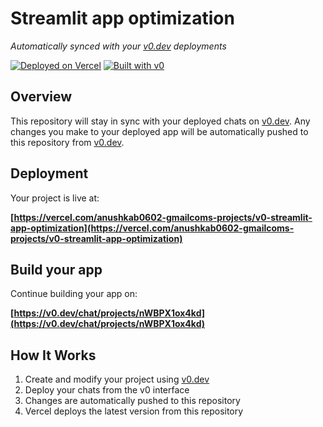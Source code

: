 # Streamlit app optimization

*Automatically synced with your [v0.dev](https://v0.dev) deployments*

[![Deployed on Vercel](https://img.shields.io/badge/Deployed%20on-Vercel-black?style=for-the-badge&logo=vercel)](https://vercel.com/anushkab0602-gmailcoms-projects/v0-streamlit-app-optimization)
[![Built with v0](https://img.shields.io/badge/Built%20with-v0.dev-black?style=for-the-badge)](https://v0.dev/chat/projects/nWBPX1ox4kd)

## Overview

This repository will stay in sync with your deployed chats on [v0.dev](https://v0.dev).
Any changes you make to your deployed app will be automatically pushed to this repository from [v0.dev](https://v0.dev).

## Deployment

Your project is live at:

**[https://vercel.com/anushkab0602-gmailcoms-projects/v0-streamlit-app-optimization](https://vercel.com/anushkab0602-gmailcoms-projects/v0-streamlit-app-optimization)**

## Build your app

Continue building your app on:

**[https://v0.dev/chat/projects/nWBPX1ox4kd](https://v0.dev/chat/projects/nWBPX1ox4kd)**

## How It Works

1. Create and modify your project using [v0.dev](https://v0.dev)
2. Deploy your chats from the v0 interface
3. Changes are automatically pushed to this repository
4. Vercel deploys the latest version from this repository